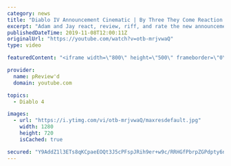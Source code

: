 ```yaml
---
category: news
title: "Diablo IV Announcement Cinematic | By Three They Come Reaction / Review / Rating"
excerpt: "Adam and Jay react, review, riff, and rate the new announcement cinematic everyone wanted to see last year at Blizzcon, Diablo IV 'By Three They Come'."
publishedDateTime: 2019-11-08T12:00:11Z
originalUrl: "https://youtube.com/watch?v=otb-mrjvwaQ"
type: video

featuredContent: "<iframe width=\"800\" height=\"500\" frameborder=\"0\" src=\"https://www.youtube.com/embed/otb-mrjvwaQ\" allow=\"accelerometer; autoplay; encrypted-media; gyroscope; picture-in-picture\" allowfullscreen></iframe>"

provider:
  name: pReview'd
  domain: youtube.com

topics:
  - Diablo 4

images:
  - url: "https://i.ytimg.com/vi/otb-mrjvwaQ/maxresdefault.jpg"
    width: 1280
    height: 720
    isCached: true

secured: "Y9AddZ1l3ETs8qKCpaeEOQt3J5cPFspJRih9er+w9c/RRHGfPbrpZGPdpty6np97cIs6jfwYXLxT2ZJQ7jccTCZnD64Dl3qegJJg+zFL6HFpX1uFI2AwnGuvy2MBacV71C9zLq1FV0yIKByQpEsuNv9GqNGR13U9ioTG8q0fZRpXRqusckYLyT05CDmKkYyHfSc79+EghF9ph1gZQKnSOiUdTtEqwT+JRIbMlKan924ZZDmdzwsbMEl+MLQ0iRTlFHXBgYoxJgmfHtjfUJQtx1Kd/JXWj9L4CvKIPJursoauJbyrFIakPiZCxQ6LtirhY3oL5CAiaLHJveI0i3Jw9ARhvNk9aVHxQDWNRsJwuW3gbC0FVQNKhxDL0iKNzxMx6lh7VlxR4LLQ/zg3R9U6m4pA9Hzc3DOYE4AfcE+HeB8WF05W80WLcub1WNTf1ovJ;5z/+6a6Vrz0y5Cur3JJGVw=="
---
```


